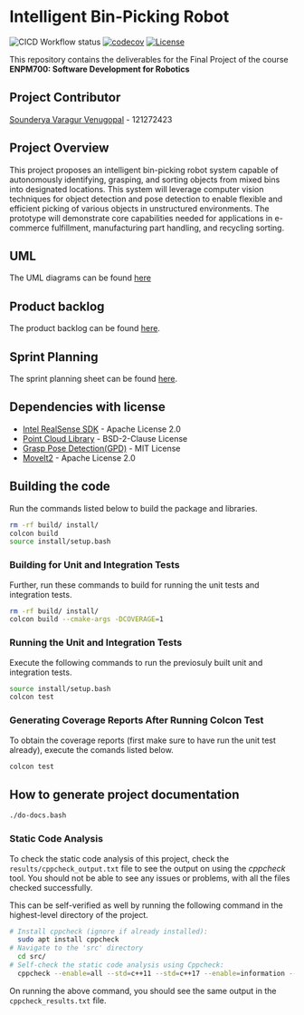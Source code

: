 # Intelligent Bin-Picking Robot

![CICD Workflow status](https://github.com/Sounderya22/bin_picking_robot/actions/workflows/run-unit-test-and-upload-codecov.yml/badge.svg) [![codecov](https://codecov.io/gh/Sounderya22/bin_picking_robot/branch/main/graph/badge.svg)](https://codecov.io/gh/Sounderya22/bin_picking_robot) [![License](https://img.shields.io/badge/license-MIT-blue.svg)](LICENSE)

This repository contains the deliverables for the Final Project of the course **ENPM700: Software Development for Robotics** 

## Project Contributor
[Sounderya Varagur Venugopal](https://github.com/Sounderya22) - 121272423
## Project Overview
This project proposes an intelligent bin-picking robot system capable of autonomously identifying, grasping, and sorting objects from mixed bins into designated locations. This system will leverage computer vision techniques for object detection and pose detection to enable flexible and efficient picking of various objects in unstructured environments. The prototype will demonstrate core capabilities needed for applications in e-commerce fulfillment, manufacturing part handling, and recycling sorting.
## UML
The UML diagrams can be found [here](https://github.com/Sounderya22/bin_picking_robot/blob/main/UML/initial)
## Product backlog
The product backlog can be found [here](https://docs.google.com/spreadsheets/d/1dOl7ko8kiRCL01SYXUkV1blOiVYMngp9uYMhj_psIf0/edit?usp=sharing).
## Sprint Planning
The sprint planning sheet can be found [here](https://docs.google.com/document/d/1k97gEPnfccyWxz8z-w4MMVNBKQnhrrpmbxowb54gQMY/edit?usp=sharing).
## Dependencies with license
- [Intel RealSense SDK](https://github.com/IntelRealSense/librealsense) - Apache License 2.0
- [Point Cloud Library](https://github.com/PointCloudLibrary/pcl) - BSD-2-Clause License
- [Grasp Pose Detection(GPD)](https://github.com/atenpas/gpd) - MIT License
- [MoveIt2](https://moveit.picknik.ai/main/index.html) - Apache License 2.0

## Building the code
Run the commands listed below to build the package and libraries.
```bash
rm -rf build/ install/
colcon build 
source install/setup.bash
```

### Building for Unit and Integration Tests

Further, run these commands to build for running the unit tests and integration tests.
```bash
rm -rf build/ install/
colcon build --cmake-args -DCOVERAGE=1 
```
### Running the Unit and Integration Tests

Execute the following commands to run the previosuly built unit and integration tests.
```bash
source install/setup.bash
colcon test
```

### Generating Coverage Reports After Running Colcon Test

To obtain the coverage reports (first make sure to have run the unit test already), execute the comands listed below.
```bash
colcon test
```

## How to generate project documentation
``` bash
./do-docs.bash
```

### Static Code Analysis
To check the static code analysis of this project, check the `results/cppcheck_output.txt` file to see the output on using the *cppcheck* tool. You should not be able to see any issues or problems, with all the files checked successfully.

This can be self-verified as well by running the following command in the highest-level directory of the project.
```sh
# Install cppcheck (ignore if already installed):
  sudo apt install cppcheck
# Navigate to the 'src' directory
  cd src/
# Self-check the static code analysis using Cppcheck:
  cppcheck --enable=all --std=c++11 --std=c++17 --enable=information --check-config --suppress=missingInclude --suppress=*:*test*/ --suppress=unmatchedSuppression $( find . -name *.cpp | grep -vE -e "^./build/") > cppcheck_results.txt 2>&1

```

On running the above command, you should see the same output in the `cppcheck_results.txt` file.
